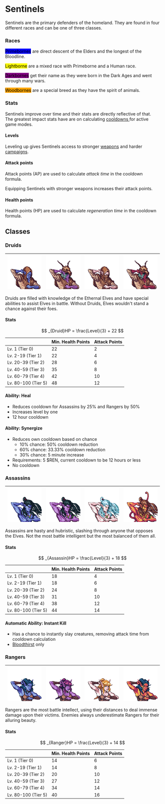 # Sentinels

Sentinels are the primary defenders of the homeland. They are found in four different races and can be one of three classes.

### Races

<mark style="background-color:blue;">Primebornes</mark> are direct descent of the Elders and the longest of the Bloodline.

<mark style="background-color:yellow;">Lightborne</mark> are a mixed race with Primeborne and a Human race.

<mark style="background-color:purple;">Darkbornes</mark> get their name as they were born in the Dark Ages and went through many wars.

<mark style="background-color:orange;">Woodbornes</mark> are a special breed as they have the spirit of animals.

### Stats

Sentinels improve over time and their stats are directly reflective of that. The greatest impact stats have are on calculating [cooldowns ](cooldowns.md)for active game modes.

#### **Levels**

Leveling up gives Sentinels access to stronger [weapons](weapons.md) and harder [campaigns](../modes/campaigns.md).

#### Attack points

Attack points (AP) are used to calculate _attack time_ in the cooldown formula.

Equipping Sentinels with stronger weapons increases their attack points.

#### Health points

Health points (HP) are used to calculate _regeneration time_ in the cooldown formula.

## Classes

### Druids

| ![](../.gitbook/assets/druid.png) | ![](../.gitbook/assets/druid-dark.png) | ![](../.gitbook/assets/druid-light.png) | ![](../.gitbook/assets/druid-wood.png) |
| --------------------------------- | -------------------------------------- | --------------------------------------- | -------------------------------------- |

Druids are filled with knowledge of the Ethernal Elves and have special abilities to assist Elves in battle. Without Druids, Elves wouldn't stand a chance against their foes.

#### Stats

$$
_{Druid}HP = \frac{Level}{3} + 22
$$

<table><thead><tr><th></th><th data-type="number">Min. Health Points</th><th data-type="number">Attack Points</th></tr></thead><tbody><tr><td>Lv. 1 (Tier 0)</td><td>22</td><td>2</td></tr><tr><td>Lv. 2-19 (Tier 1)</td><td>22</td><td>4</td></tr><tr><td>Lv. 20-39 (Tier 2)</td><td>28</td><td>6</td></tr><tr><td>Lv. 40-59 (Tier 3)</td><td>35</td><td>8</td></tr><tr><td>Lv. 60-79 (Tier 4)</td><td>42</td><td>10</td></tr><tr><td>Lv. 80-100 (Tier 5)</td><td>48</td><td>12</td></tr></tbody></table>

#### Ability: Heal

* Reduces cooldown for Assassins by 25% and Rangers by 50%
* Increases level by one
* 12 hour cooldown

#### Ability: Synergize

* Reduces own cooldown based on chance
  * 10% chance: 50% cooldown reduction
  * 60% chance: 33.33% cooldown reduction
  * 30% chance: 5 minute increase
* Requirements: 5 $REN, current cooldown to be 12 hours or less
* No cooldown

### Assassins

| ![](../.gitbook/assets/assassin-prime.png) | ![](../.gitbook/assets/assassin-dark.png) | ![](../.gitbook/assets/assassin-light.png) | ![](../.gitbook/assets/assassin-wood.png) |
| ------------------------------------------ | ----------------------------------------- | ------------------------------------------ | ----------------------------------------- |

Assassins are hasty and hubristic, slashing through anyone that opposes the Elves. Not the most battle intelligent but the most balanced of them all.

#### Stats

$$
_{Assassin}HP = \frac{Level}{3} + 18
$$

<table><thead><tr><th></th><th data-type="number">Min. Health Points</th><th data-type="number">Attack Points</th></tr></thead><tbody><tr><td>Lv. 1 (Tier 0)</td><td>18</td><td>4</td></tr><tr><td>Lv. 2-19 (Tier 1)</td><td>18</td><td>6</td></tr><tr><td>Lv. 20-39 (Tier 2)</td><td>24</td><td>8</td></tr><tr><td>Lv. 40-59 (Tier 3)</td><td>31</td><td>10</td></tr><tr><td>Lv. 60-79 (Tier 4)</td><td>38</td><td>12</td></tr><tr><td>Lv. 80-100 (Tier 5)</td><td>44</td><td>14</td></tr></tbody></table>

#### Automatic Ability: Instant Kill

* Has a chance to instantly slay creatures, removing attack time from cooldown calculation
* [Bloodthirst](broken-reference) only

### Rangers

| ![](../.gitbook/assets/ranger-prime.png) | ![](../.gitbook/assets/ranger-dark.png) | ![](../.gitbook/assets/ranger-light.png) | ![](../.gitbook/assets/ranger-wood.png) |
| ---------------------------------------- | --------------------------------------- | ---------------------------------------- | --------------------------------------- |

Rangers are the most battle intellect, using their distances to deal immense damage upon their victims. Enemies always underestimate Rangers for their alluring beauty.

#### Stats

$$
_{Ranger}HP = \frac{Level}{3} + 14
$$

<table><thead><tr><th></th><th data-type="number">Min. Health Points</th><th data-type="number">Attack Points</th></tr></thead><tbody><tr><td>Lv. 1 (Tier 0)</td><td>14</td><td>6</td></tr><tr><td>Lv. 2-19 (Tier 1)</td><td>14</td><td>8</td></tr><tr><td>Lv. 20-39 (Tier 2)</td><td>20</td><td>10</td></tr><tr><td>Lv. 40-59 (Tier 3)</td><td>27</td><td>12</td></tr><tr><td>Lv. 60-79 (Tier 4)</td><td>34</td><td>14</td></tr><tr><td>Lv. 80-100 (Tier 5)</td><td>40</td><td>16</td></tr></tbody></table>

